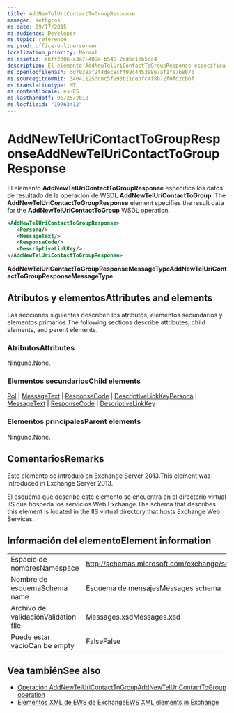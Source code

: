 ```yaml
---
title: AddNewTelUriContactToGroupResponse
manager: sethgros
ms.date: 09/17/2015
ms.audience: Developer
ms.topic: reference
ms.prod: office-online-server
localization_priority: Normal
ms.assetid: abff2306-a3a7-489a-b548-2edbc1eb5cc4
description: El elemento AddNewTelUriContactToGroupResponse especifica los datos de resultado de la operación WSDL AddNewTelUriContactToGroup.
ms.openlocfilehash: ddf038af2f4dec8cff98c4453e867af1fe7b8076
ms.sourcegitcommit: 34041125dc8c5f993b21cebfc4f8b72f0fd2cb6f
ms.translationtype: MT
ms.contentlocale: es-ES
ms.lasthandoff: 06/25/2018
ms.locfileid: "19763412"
---
```

# <a name="addnewteluricontacttogroupresponse"></a><span data-ttu-id="8e583-103">AddNewTelUriContactToGroupResponse</span><span class="sxs-lookup"><span data-stu-id="8e583-103">AddNewTelUriContactToGroupResponse</span></span>

<span data-ttu-id="8e583-104">El elemento **AddNewTelUriContactToGroupResponse** especifica los datos de resultado de la operación de WSDL **AddNewTelUriContactToGroup** .</span><span class="sxs-lookup"><span data-stu-id="8e583-104">The **AddNewTelUriContactToGroupResponse** element specifies the result data for the **AddNewTelUriContactToGroup** WSDL operation.</span></span> 
  
```XML
<AddNewTelUriContactToGroupResponse>
   <Persona/>
   <MessageText/>
   <ResponseCode/>
   <DescriptiveLinkKey/>
</AddNewTelUriContactToGroupResponse>
```

 <span data-ttu-id="8e583-105">**AddNewTelUriContactToGroupResponseMessageType**</span><span class="sxs-lookup"><span data-stu-id="8e583-105">**AddNewTelUriContactToGroupResponseMessageType**</span></span>
## <a name="attributes-and-elements"></a><span data-ttu-id="8e583-106">Atributos y elementos</span><span class="sxs-lookup"><span data-stu-id="8e583-106">Attributes and elements</span></span>

<span data-ttu-id="8e583-107">Las secciones siguientes describen los atributos, elementos secundarios y elementos primarios.</span><span class="sxs-lookup"><span data-stu-id="8e583-107">The following sections describe attributes, child elements, and parent elements.</span></span>
  
### <a name="attributes"></a><span data-ttu-id="8e583-108">Atributos</span><span class="sxs-lookup"><span data-stu-id="8e583-108">Attributes</span></span>

<span data-ttu-id="8e583-109">Ninguno.</span><span class="sxs-lookup"><span data-stu-id="8e583-109">None.</span></span>
  
### <a name="child-elements"></a><span data-ttu-id="8e583-110">Elementos secundarios</span><span class="sxs-lookup"><span data-stu-id="8e583-110">Child elements</span></span>

<span data-ttu-id="8e583-111">[Rol](persona.md) | [MessageText](messagetext.md) | [ResponseCode](responsecode.md) | [DescriptiveLinkKey](descriptivelinkkey.md)</span><span class="sxs-lookup"><span data-stu-id="8e583-111">[Persona](persona.md) | [MessageText](messagetext.md) | [ResponseCode](responsecode.md) | [DescriptiveLinkKey](descriptivelinkkey.md)</span></span>
  
### <a name="parent-elements"></a><span data-ttu-id="8e583-112">Elementos principales</span><span class="sxs-lookup"><span data-stu-id="8e583-112">Parent elements</span></span>

<span data-ttu-id="8e583-113">Ninguno.</span><span class="sxs-lookup"><span data-stu-id="8e583-113">None.</span></span>
  
## <a name="remarks"></a><span data-ttu-id="8e583-114">Comentarios</span><span class="sxs-lookup"><span data-stu-id="8e583-114">Remarks</span></span>

<span data-ttu-id="8e583-115">Este elemento se introdujo en Exchange Server 2013.</span><span class="sxs-lookup"><span data-stu-id="8e583-115">This element was introduced in Exchange Server 2013.</span></span>
  
<span data-ttu-id="8e583-116">El esquema que describe este elemento se encuentra en el directorio virtual IIS que hospeda los servicios Web Exchange.</span><span class="sxs-lookup"><span data-stu-id="8e583-116">The schema that describes this element is located in the IIS virtual directory that hosts Exchange Web Services.</span></span>
  
## <a name="element-information"></a><span data-ttu-id="8e583-117">Información del elemento</span><span class="sxs-lookup"><span data-stu-id="8e583-117">Element information</span></span>

|||
|:-----|:-----|
|<span data-ttu-id="8e583-118">Espacio de nombres</span><span class="sxs-lookup"><span data-stu-id="8e583-118">Namespace</span></span>  <br/> |http://schemas.microsoft.com/exchange/services/2006/messages  <br/> |
|<span data-ttu-id="8e583-119">Nombre de esquema</span><span class="sxs-lookup"><span data-stu-id="8e583-119">Schema name</span></span>  <br/> |<span data-ttu-id="8e583-120">Esquema de mensajes</span><span class="sxs-lookup"><span data-stu-id="8e583-120">Messages schema</span></span>  <br/> |
|<span data-ttu-id="8e583-121">Archivo de validación</span><span class="sxs-lookup"><span data-stu-id="8e583-121">Validation file</span></span>  <br/> |<span data-ttu-id="8e583-122">Messages.xsd</span><span class="sxs-lookup"><span data-stu-id="8e583-122">Messages.xsd</span></span>  <br/> |
|<span data-ttu-id="8e583-123">Puede estar vacío</span><span class="sxs-lookup"><span data-stu-id="8e583-123">Can be empty</span></span>  <br/> |<span data-ttu-id="8e583-124">False</span><span class="sxs-lookup"><span data-stu-id="8e583-124">False</span></span>  <br/> |
   
## <a name="see-also"></a><span data-ttu-id="8e583-125">Vea también</span><span class="sxs-lookup"><span data-stu-id="8e583-125">See also</span></span>

- [<span data-ttu-id="8e583-126">Operación AddNewTelUriContactToGroup</span><span class="sxs-lookup"><span data-stu-id="8e583-126">AddNewTelUriContactToGroup operation</span></span>](addnewteluricontacttogroup-operation.md)
- [<span data-ttu-id="8e583-127">Elementos XML de EWS de Exchange</span><span class="sxs-lookup"><span data-stu-id="8e583-127">EWS XML elements in Exchange</span></span>](ews-xml-elements-in-exchange.md)

